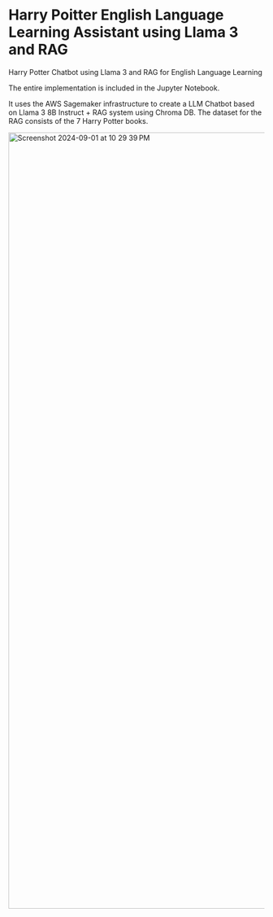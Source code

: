 # Harry Poitter English Language Learning Assistant using Llama 3 and RAG
Harry Potter Chatbot using Llama 3 and RAG for English Language Learning

The entire implementation is included in the Jupyter Notebook. 

It uses the AWS Sagemaker infrastructure to create a LLM Chatbot based on Llama 3 8B Instruct + RAG system using Chroma DB. The dataset for the RAG consists of the 7 Harry Potter books.


<img width="1525" alt="Screenshot 2024-09-01 at 10 29 39 PM" src="https://github.com/user-attachments/assets/e9264c5b-48a1-44dc-9ab7-bfe6e0538160">
